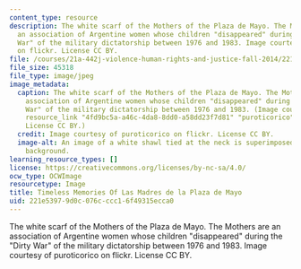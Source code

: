 ```yaml
---
content_type: resource
description: The white scarf of the Mothers of the Plaza de Mayo. The Mothers are
  an association of Argentine women whose children "disappeared" during the "Dirty
  War" of the military dictatorship between 1976 and 1983. Image courtesy of puroticorico
  on flickr. License CC BY.
file: /courses/21a-442j-violence-human-rights-and-justice-fall-2014/221e53979d0c076cccc16f49315ecca0_21a-442jf14.jpg
file_size: 45318
file_type: image/jpeg
image_metadata:
  caption: The white scarf of the Mothers of the Plaza de Mayo. The Mothers are an
    association of Argentine women whose children "disappeared" during the "Dirty
    War" of the military dictatorship between 1976 and 1983. (Image courtesy of {{%
    resource_link "4fd9bc5a-a46c-4da8-8dd0-a58dd23f7d81" "puroticorico" %}} on flickr.
    License CC BY.)
  credit: Image courtesy of puroticorico on flickr. License CC BY.
  image-alt: An image of a white shawl tied at the neck is superimposed on a red brick
    background.
learning_resource_types: []
license: https://creativecommons.org/licenses/by-nc-sa/4.0/
ocw_type: OCWImage
resourcetype: Image
title: Timeless Memories Of Las Madres de la Plaza de Mayo
uid: 221e5397-9d0c-076c-ccc1-6f49315ecca0
---
```

The white scarf of the Mothers of the Plaza de Mayo. The Mothers are an association of Argentine women whose children "disappeared" during the "Dirty War" of the military dictatorship between 1976 and 1983. Image courtesy of puroticorico on flickr. License CC BY.